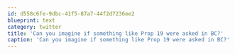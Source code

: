 ```yaml
---
id: d558c6fe-9dbc-41f5-87a7-44f2d7236ee2
blueprint: text
category: twitter
title: 'Can you imagine if something like Prop 19 were asked in BC?'
caption: 'Can you imagine if something like Prop 19 were asked in BC?'
---
```

